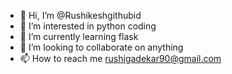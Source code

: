- 👋 Hi, I’m @Rushikeshgithubid
- 👀 I’m interested in python coding
- 🌱 I’m currently learning flask
- 💞️ I’m looking to collaborate on anything
- 📫 How to reach me rushigadekar90@gmail.com 

<!---
Rushikeshgithubid/Rushikeshgithubid is a ✨ special ✨ repository because its `README.md` (this file) appears on your GitHub profile.
You can click the Preview link to take a look at your changes.
--->
